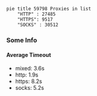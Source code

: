 
```mermaid
pie title 59798 Proxies in list
    "HTTP" : 27485
    "HTTPS": 9517
    "SOCKS" : 30512
```

### Some Info
#### Average Timeout

- mixed: 3.6s
- http: 1.9s
- https: 8.2s
- socks: 5.2s